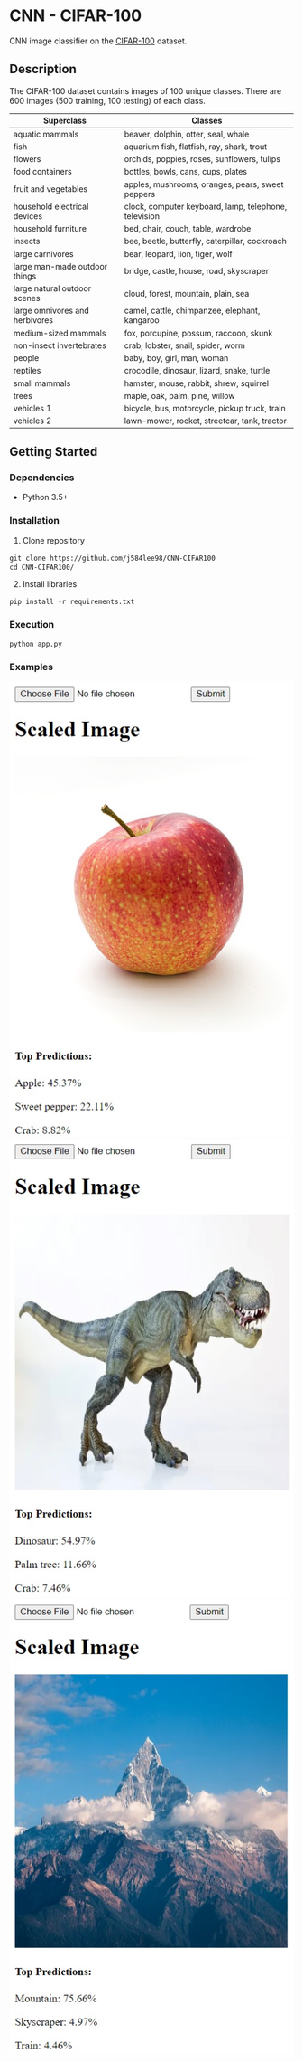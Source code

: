 # CNN - CIFAR-100

CNN image classifier on the [CIFAR-100](https://www.cs.toronto.edu/~kriz/cifar.html) dataset.

## Description

The CIFAR-100 dataset contains images of 100 unique classes. There are 600 images (500 training, 100 testing) of each class.

| Superclass                     | Classes
| ------------------------------ | -----------------------------------------------------
| aquatic mammals                | beaver, dolphin, otter, seal, whale
| fish                           | aquarium fish, flatfish, ray, shark, trout
| flowers                        | orchids, poppies, roses, sunflowers, tulips
| food containers                | bottles, bowls, cans, cups, plates
| fruit and vegetables           | apples, mushrooms, oranges, pears, sweet peppers
| household electrical devices   | clock, computer keyboard, lamp, telephone, television
| household furniture            | bed, chair, couch, table, wardrobe
| insects                        | bee, beetle, butterfly, caterpillar, cockroach
| large carnivores               | bear, leopard, lion, tiger, wolf
| large man-made outdoor things  | bridge, castle, house, road, skyscraper
| large natural outdoor scenes   | cloud, forest, mountain, plain, sea
| large omnivores and herbivores | camel, cattle, chimpanzee, elephant, kangaroo
| medium-sized mammals           | fox, porcupine, possum, raccoon, skunk
| non-insect invertebrates       | crab, lobster, snail, spider, worm
| people                         | baby, boy, girl, man, woman
| reptiles                       | crocodile, dinosaur, lizard, snake, turtle
| small mammals                  | hamster, mouse, rabbit, shrew, squirrel
| trees                          | maple, oak, palm, pine, willow
| vehicles 1                     | bicycle, bus, motorcycle, pickup truck, train
| vehicles 2                     | lawn-mower, rocket, streetcar, tank, tractor

## Getting Started

### Dependencies

* Python 3.5+

### Installation

1. Clone repository
```
git clone https://github.com/j584lee98/CNN-CIFAR100
cd CNN-CIFAR100/
```

2. Install libraries
```
pip install -r requirements.txt
```

### Execution

```
python app.py
```

### Examples

![Apple](static/screenshots/apple.jpg)
![Dinosaur](static/screenshots/dinosaur.jpg)
![Mountain](static/screenshots/mountain.jpg)